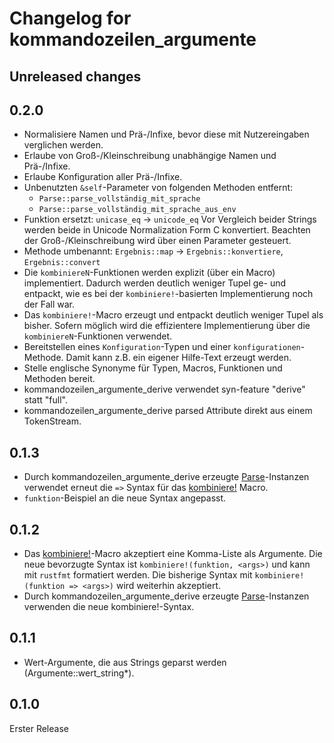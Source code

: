 # Changelog for kommandozeilen_argumente

## Unreleased changes

## 0.2.0

- Normalisiere Namen und Prä-/Infixe, bevor diese mit Nutzereingaben verglichen werden.
- Erlaube von Groß-/Kleinschreibung unabhängige Namen und Prä-/Infixe.
- Erlaube Konfiguration aller Prä-/Infixe.
- Unbenutzten `&self`-Parameter von folgenden Methoden entfernt:
  - `Parse::parse_vollständig_mit_sprache`
  - `Parse::parse_vollständig_mit_sprache_aus_env`
- Funktion ersetzt: `unicase_eq` -> `unicode_eq`
    Vor Vergleich beider Strings werden beide in Unicode Normalization Form C konvertiert.
    Beachten der Groß-/Kleinschreibung wird über einen Parameter gesteuert.
- Methode umbenannt: `Ergebnis::map` -> `Ergebnis::konvertiere`, `Ergebnis::convert`
- Die `kombiniereN`-Funktionen werden explizit (über ein Macro) implementiert.
    Dadurch werden deutlich weniger Tupel ge- und entpackt,
    wie es bei der `kombiniere!`-basierten Implementierung noch der Fall war.
- Das `kombiniere!`-Macro erzeugt und entpackt deutlich weniger Tupel als bisher.
    Sofern möglich wird die effizientere Implementierung über die `kombiniereN`-Funktionen verwendet.
- Bereitstellen eines `Konfiguration`-Typen und einer `konfigurationen`-Methode.
    Damit kann z.B. ein eigener Hilfe-Text erzeugt werden.
- Stelle englische Synonyme für Typen, Macros, Funktionen und Methoden bereit.
- kommandozeilen_argumente_derive verwendet syn-feature "derive" statt "full".
- kommandozeilen_argumente_derive parsed Attribute direkt aus einem TokenStream.

## 0.1.3

- Durch kommandozeilen_argumente_derive erzeugte [Parse](https://docs.rs/kommandozeilen_argumente/latest/kommandozeilen_argumente/trait.Parse.html)-Instanzen
    verwendet erneut die `=>` Syntax für das [kombiniere!](https://docs.rs/kommandozeilen_argumente/latest/kommandozeilen_argumente/macro.kombiniere.html) Macro.
- `funktion`-Beispiel an die neue Syntax angepasst.

## 0.1.2

- Das [kombiniere!](https://docs.rs/kommandozeilen_argumente/latest/kommandozeilen_argumente/macro.kombiniere.html)-Macro
    akzeptiert eine Komma-Liste als Argumente.
    Die neue bevorzugte Syntax ist `kombiniere!(funktion, <args>)`
    und kann mit `rustfmt` formatiert werden.
    Die bisherige Syntax mit `kombiniere!(funktion => <args>)` wird weiterhin akzeptiert.
- Durch kommandozeilen_argumente_derive erzeugte [Parse](https://docs.rs/kommandozeilen_argumente/latest/kommandozeilen_argumente/trait.Parse.html)-Instanzen
    verwenden die neue kombiniere!-Syntax.

## 0.1.1

- Wert-Argumente, die aus Strings geparst werden (Argumente::wert_string*).

## 0.1.0

Erster Release
